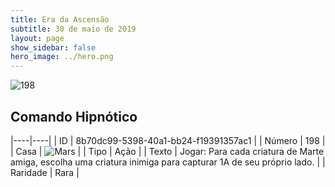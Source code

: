 ```yaml
---
title: Era da Ascensão
subtitle: 30 de maio de 2019
layout: page
show_sidebar: false
hero_image: ../hero.png
---
```


![198](https://cdn.keyforgegame.com/media/card_front/pt/435_198_FXX64Q6GHFPV_pt.png)

## Comando Hipnótico

|----|----|
| ID | 8b70dc99-5398-40a1-bb24-f19391357ac1 |
| Número | 198 |
| Casa | ![Mars](https://archonarcana.com/images/thumb/d/de/Mars.png/22px-Mars.png "Marte") |
| Tipo | Ação |
| Texto | Jogar: Para cada criatura de Marte amiga, escolha uma criatura inimiga para capturar 1A de seu próprio lado. |
| Raridade | Rara |
